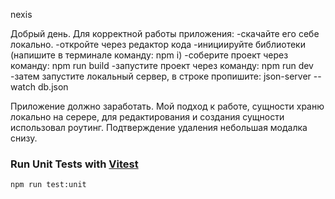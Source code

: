 nexis

Добрый день. Для корректной работы приложения:
-скачайте его себе локально. 
-откройте через редактор кода 
-инициируйте библиотеки (напишите в терминале команду: npm i)
-соберите проект через команду: npm run build 
-запустите проект через команду: npm run dev 
-затем запустите локальный сервер, в строке пропишите: json-server --watch db.json

Приложение должно заработать. Мой подход к работе, сущности храню локально на серере, для редактирования и создания сущности использовал роутинг. Подтверждение удаления небольшая модалка снизу.

### Run Unit Tests with [Vitest](https://vitest.dev/)

```sh
npm run test:unit
```

